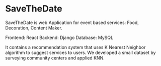 # SaveTheDate
SaveTheDate is web Application for event based services: Food, Decoration, Content Maker.

Frontend: React
Backend: Django
Database: MySQL

It contains a recommendation system that uses K Nearest Neighbor algorithm to suggest services to users. We developed a small dataset by surveying community centers and applied KNN. 

